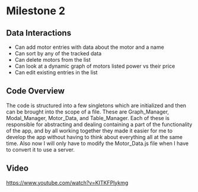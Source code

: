 # Milestone 2
## Data Interactions
- Can add motor entries with data about the motor and a name
- Can sort by any of the tracked data
- Can delete motors from the list
- Can look at a dynamic graph of motors listed power vs their price
- Can edit existing entries in the list
## Code Overview
The code is structured into a few singletons which are initialized and then can be brought into the scope of a file. These are Graph_Manager, Modal_Manager, Motor_Data, and Table_Manager. Each of these is responsible for abstracting and dealing containing a part of the functionality of the app, and by all working together they made it easier for me to develop the app without having to think about everything all at the same time. Also now I will only have to modify the Motor_Data.js file when I have to convert it to use a server.
## Video
https://www.youtube.com/watch?v=KITKFPlykmg